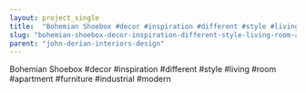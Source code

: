 ```yaml
---
layout: project_single
title:  "Bohemian Shoebox #decor #inspiration #different #style #living #room #apartment #furniture #industrial #modern"
slug: "bohemian-shoebox-decor-inspiration-different-style-living-room-apartment-furniture-industrial-modern"
parent: "john-derian-interiors-design"
---
```

Bohemian Shoebox #decor #inspiration #different #style #living #room #apartment #furniture #industrial #modern